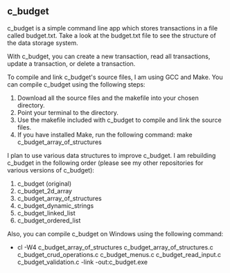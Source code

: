 ## c_budget

c_budget is a simple command line app which stores transactions in a file called budget.txt. Take a look at the budget.txt file to see the structure of the data storage system.

With c_budget, you can create a new transaction, read all transactions, update a transaction, or delete a transaction.

To compile and link c_budget's source files, I am using GCC and Make. You can compile c_budget using the following steps:

1. Download all the source files and the makefile into your chosen directory.
2. Point your terminal to the directory.
3. Use the makefile included with c_budget to compile and link the source files.
4. If you have installed Make, run the following command: make c_budget_array_of_structures

I plan to use various data structures to improve c_budget. I am rebuilding c_budget in the following order (please see my other repositories for various versions of c_budget):

1. c_budget (original)
2. c_budget_2d_array
3. c_budget_array_of_structures
4. c_budget_dynamic_strings
5. c_budget_linked_list
6. c_budget_ordered_list

Also, you can compile c_budget on Windows using the following command:

- cl -W4 c_budget_array_of_structures c_budget_array_of_structures.c c_budget_crud_operations.c c_budget_menus.c c_budget_read_input.c c_budget_validation.c -link -out:c_budget.exe
